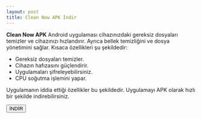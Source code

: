 ```yaml
---
layout: post
title: Clean Now APK İndir
---
```


<p><strong>Clean Now APK</strong> Android uygulaması cihazınızdaki gereksiz dosyaları temizler ve cihazınızı hızlandırır. Ayrıca bellek temizliğini ve dosya yönetimini sağlar. Kısaca özellikleri şu şekildedir:</p>

<ul>
<li>Gereksiz dosyaları temizler.</li>
<li>Cihazın hafızasını güçlendirir.</li>
<li>Uygulamaları şifreleyebilirsiniz.</li>
<li>CPU soğutma işlemini yapar.</li>
</ul>

<p>Uygulamanın iddia ettiği özellikler bu şekildedir. Uygulamayı APK olarak hızlı bir şekilde indirebilirsiniz.</p>

<a href="/clean-now.apk" target="_blank"><button class="button3">İNDİR</button></a>
